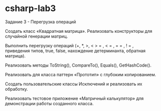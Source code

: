 # csharp-lab3
Задание 3 - Перегрузка операций

Создать класс «Квадратная матрица». Реализовать конструкторы для случайной генерации матриц.

Выполнить перегрузку операций (+, *, >, < > = , < = , = = , ! = , приведения типов, true, false, нахождение детерминанта, обратная матрица).

Реализовать методы ToString(), CompareTo(), Equals(), GetHashCode().

Реализовать для класса паттерн «Прототип» с глубоким копированием.

Создать пользовательские классы Исключений и реализовать их
обработку.

Реализовать тестовое приложение «Матричный калькулятор» для
демонстрации работы созданного класса.

